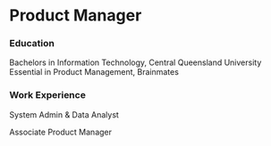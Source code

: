 # Product Manager

### Education
Bachelors in Information Technology, Central Queensland University
Essential in Product Management, Brainmates

### Work Experience
System Admin & Data Analyst

Associate Product Manager
